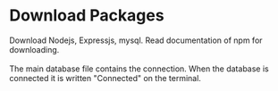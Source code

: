 # Download Packages
Download Nodejs, Expressjs, mysql. Read documentation of npm for downloading.<br><br/>
The main database file contains the connection. When the database is connected it is written "Connected" on the terminal. <br><br/>

